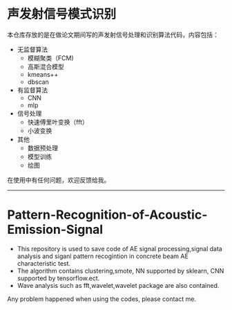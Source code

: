 # 声发射信号模式识别
本仓库存放的是在做论文期间写的声发射信号处理和识别算法代码，内容包括：
* 无监督算法
  * 模糊聚类（FCM)
  * 高斯混合模型
  * kmeans++
  * dbscan
* 有监督算法
  * CNN
  * mlp
* 信号处理
  * 快速傅里叶变换（fft）
  * 小波变换
* 其他
  * 数据预处理
  * 模型训练
  * 绘图

在使用中有任何问题，欢迎反馈给我。

-----------------------------------------------------------------
# Pattern-Recognition-of-Acoustic-Emission-Signal

* This repository is used to save code of AE signal processing,signal data analysis and siganl pattern recogintion in concrete beam AE characteristic test.
* The algorithm contains clustering,smote, NN supported by sklearn, CNN supported by tensorflow.ect.
* Wave analysis such as fft,wavelet,wavelet package are also contained.

Any problem happened when using the codes, please contact me.

